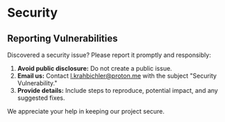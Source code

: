 # Security

## Reporting Vulnerabilities

Discovered a security issue?  Please report it promptly and responsibly:

1. **Avoid public disclosure:** Do not create a public issue.
2. **Email us:** Contact [l.krahbichler@proton.me](mailto:l.krahbichler@proton.me) with the subject "Security Vulnerability."
3. **Provide details:** Include steps to reproduce, potential impact, and any suggested fixes.

We appreciate your help in keeping our project secure.